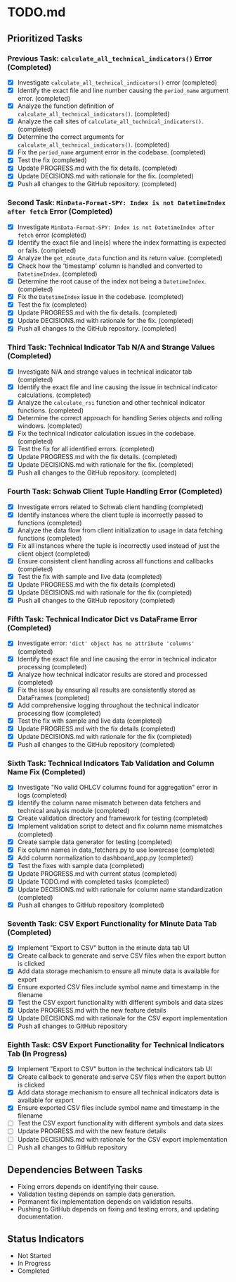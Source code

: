 # TODO.md

## Prioritized Tasks

### Previous Task: `calculate_all_technical_indicators()` Error (Completed)
- [X] Investigate `calculate_all_technical_indicators()` error (completed)
- [X] Identify the exact file and line number causing the `period_name` argument error. (completed)
- [X] Analyze the function definition of `calculate_all_technical_indicators()`. (completed)
- [X] Analyze the call sites of `calculate_all_technical_indicators()`. (completed)
- [X] Determine the correct arguments for `calculate_all_technical_indicators()`. (completed)
- [X] Fix the `period_name` argument error in the codebase. (completed)
- [X] Test the fix (completed)
- [X] Update PROGRESS.md with the fix details. (completed)
- [X] Update DECISIONS.md with rationale for the fix. (completed)
- [X] Push all changes to the GitHub repository. (completed)

### Second Task: `MinData-Format-SPY: Index is not DatetimeIndex after fetch` Error (Completed)
- [X] Investigate `MinData-Format-SPY: Index is not DatetimeIndex after fetch` error (completed)
- [X] Identify the exact file and line(s) where the index formatting is expected or fails. (completed)
- [X] Analyze the `get_minute_data` function and its return value. (completed)
- [X] Check how the 'timestamp' column is handled and converted to `DatetimeIndex`. (completed)
- [X] Determine the root cause of the index not being a `DatetimeIndex`. (completed)
- [X] Fix the `DatetimeIndex` issue in the codebase. (completed)
- [X] Test the fix (completed)
- [X] Update PROGRESS.md with the fix details. (completed)
- [X] Update DECISIONS.md with rationale for the fix. (completed)
- [X] Push all changes to the GitHub repository. (completed)

### Third Task: Technical Indicator Tab N/A and Strange Values (Completed)
- [X] Investigate N/A and strange values in technical indicator tab (completed)
- [X] Identify the exact file and line causing the issue in technical indicator calculations. (completed)
- [X] Analyze the `calculate_rsi` function and other technical indicator functions. (completed)
- [X] Determine the correct approach for handling Series objects and rolling windows. (completed)
- [X] Fix the technical indicator calculation issues in the codebase. (completed)
- [X] Test the fix for all identified errors. (completed)
- [X] Update PROGRESS.md with the fix details. (completed)
- [X] Update DECISIONS.md with rationale for the fix. (completed)
- [X] Push all changes to the GitHub repository. (completed)

### Fourth Task: Schwab Client Tuple Handling Error (Completed)
- [X] Investigate errors related to Schwab client handling (completed)
- [X] Identify instances where the client tuple is incorrectly passed to functions (completed)
- [X] Analyze the data flow from client initialization to usage in data fetching functions (completed)
- [X] Fix all instances where the tuple is incorrectly used instead of just the client object (completed)
- [X] Ensure consistent client handling across all functions and callbacks (completed)
- [X] Test the fix with sample and live data (completed)
- [X] Update PROGRESS.md with the fix details (completed)
- [X] Update DECISIONS.md with rationale for the fix (completed)
- [X] Push all changes to the GitHub repository (completed)

### Fifth Task: Technical Indicator Dict vs DataFrame Error (Completed)
- [X] Investigate error: `'dict' object has no attribute 'columns'` (completed)
- [X] Identify the exact file and line causing the error in technical indicator processing (completed)
- [X] Analyze how technical indicator results are stored and processed (completed)
- [X] Fix the issue by ensuring all results are consistently stored as DataFrames (completed)
- [X] Add comprehensive logging throughout the technical indicator processing flow (completed)
- [X] Test the fix with sample and live data (completed)
- [X] Update PROGRESS.md with the fix details (completed)
- [X] Update DECISIONS.md with rationale for the fix (completed)
- [X] Push all changes to the GitHub repository (completed)

### Sixth Task: Technical Indicators Tab Validation and Column Name Fix (Completed)
- [X] Investigate "No valid OHLCV columns found for aggregation" error in logs (completed)
- [X] Identify the column name mismatch between data fetchers and technical analysis module (completed)
- [X] Create validation directory and framework for testing (completed)
- [X] Implement validation script to detect and fix column name mismatches (completed)
- [X] Create sample data generator for testing (completed)
- [X] Fix column names in data_fetchers.py to use lowercase (completed)
- [X] Add column normalization to dashboard_app.py (completed)
- [X] Test the fixes with sample data (completed)
- [X] Update PROGRESS.md with current status (completed)
- [X] Update TODO.md with completed tasks (completed)
- [X] Update DECISIONS.md with rationale for column name standardization (completed)
- [X] Push all changes to GitHub repository (completed)

### Seventh Task: CSV Export Functionality for Minute Data Tab (Completed)
- [X] Implement "Export to CSV" button in the minute data tab UI
- [X] Create callback to generate and serve CSV files when the export button is clicked
- [X] Add data storage mechanism to ensure all minute data is available for export
- [X] Ensure exported CSV files include symbol name and timestamp in the filename
- [X] Test the CSV export functionality with different symbols and data sizes
- [X] Update PROGRESS.md with the new feature details
- [X] Update DECISIONS.md with rationale for the CSV export implementation
- [X] Push all changes to GitHub repository

### Eighth Task: CSV Export Functionality for Technical Indicators Tab (In Progress)
- [X] Implement "Export to CSV" button in the technical indicators tab UI
- [X] Create callback to generate and serve CSV files when the export button is clicked
- [X] Add data storage mechanism to ensure all technical indicators data is available for export
- [X] Ensure exported CSV files include symbol name and timestamp in the filename
- [ ] Test the CSV export functionality with different symbols and data sizes
- [ ] Update PROGRESS.md with the new feature details
- [ ] Update DECISIONS.md with rationale for the CSV export implementation
- [ ] Push all changes to GitHub repository

## Dependencies Between Tasks

- Fixing errors depends on identifying their cause.
- Validation testing depends on sample data generation.
- Permanent fix implementation depends on validation results.
- Pushing to GitHub depends on fixing and testing errors, and updating documentation.

## Status Indicators

- Not Started
- In Progress
- Completed
